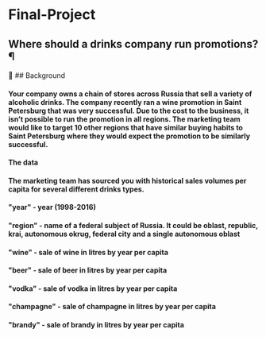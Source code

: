 # Final-Project
## Where should a drinks company run promotions?¶
📖 ## Background
#### Your company owns a chain of stores across Russia that sell a variety of alcoholic drinks. The company recently ran a wine promotion in Saint Petersburg that was very successful. Due to the cost to the business, it isn’t possible to run the promotion in all regions. The marketing team would like to target 10 other regions that have similar buying habits to Saint Petersburg where they would expect the promotion to be similarly successful.

#### The data
#### The marketing team has sourced you with historical sales volumes per capita for several different drinks types.

#### "year" - year (1998-2016)
#### "region" - name of a federal subject of Russia. It could be oblast, republic, krai, autonomous okrug, federal city and a single autonomous oblast
#### "wine" - sale of wine in litres by year per capita
#### "beer" - sale of beer in litres by year per capita
#### "vodka" - sale of vodka in litres by year per capita
#### "champagne" - sale of champagne in litres by year per capita
#### "brandy" - sale of brandy in litres by year per capita
